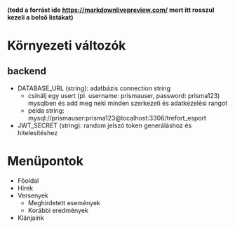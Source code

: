 #### (tedd a forrást ide https://markdownlivepreview.com/ mert itt rosszul kezeli a belső listákat)

# Környezeti változók

## backend
- DATABASE_URL (string): adatbázis connection string
    - csinálj egy usert (pl. username: prismauser, password: prisma123) mysqlben és add meg neki minden szerkezeti és adatkezelési rangot
    - példa string: mysql://prismauser:prisma123@localhost:3306/trefort_esport
- JWT_SECRET (string): random jelszó token generáláshoz és hitelesítéshez

# Menüpontok
- Főoldal
- Hírek
- Versenyek
    - Meghirdetett események
    - Korábbi eredmények
- Klánjaink
